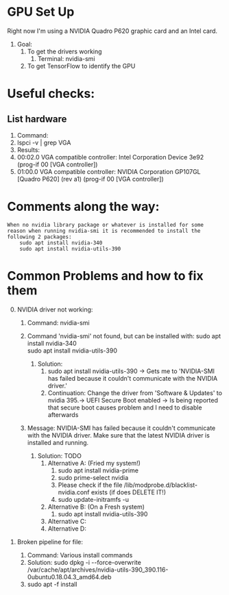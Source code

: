 # GPU Set Up
Right now I'm using a NVIDIA Quadro P620 graphic card and an Intel  card.

1. Goal: 
    1. To get the drivers working
        1. Terminal: nvidia-smi 
    2. To get TensorFlow to identify the GPU

# Useful checks:

## List hardware
1. Command:
 1. lspci -v | grep VGA
2. Results:
 1. 00:02.0 VGA compatible controller: Intel Corporation Device 3e92 (prog-if 00 [VGA controller])
 2. 01:00.0 VGA compatible controller: NVIDIA Corporation GP107GL [Quadro P620] (rev a1) (prog-if 00 [VGA controller])


# Comments along the way:
    When no nvidia library package or whatever is installed for some reason when running nvidia-smi it is recommended to install the following 2 packages:
        sudo apt install nvidia-340      
        sudo apt install nvidia-utils-390
        
# Common Problems and how to fix them 

0. NVIDIA driver not working:
    1. Command: nvidia-smi
    2. Command 'nvidia-smi' not found, but can be installed with:
        sudo apt install nvidia-340      
        sudo apt install nvidia-utils-390
        1. Solution:
            1. sudo apt install nvidia-utils-390 -> Gets me to 'NVIDIA-SMI has failed because it couldn't communicate with the NVIDIA driver.'
            2. Continuation: Change the driver from 'Software & Updates' to nvidia 395.-> UEFI Secure Boot enabled -> Is being reported that secure boot causes problem and I need to disable afterwards


    3. Message: NVIDIA-SMI has failed because it couldn't communicate with the NVIDIA driver. Make sure that the latest NVIDIA driver is installed and running.
        1. Solution: TODO
            1. Alternative A: (Fried my system!)
                1. sudo apt install nvidia-prime
                2. sudo prime-select nvidia
                3.  Please check if the file /lib/modprobe.d/blacklist-nvidia.conf exists (if does DELETE IT!)
                4. sudo update-initramfs -u
            2. Alternative B: (On a Fresh system)
                1. sudo apt install nvidia-utils-390
            3. Alternative C:
            4. Alternative D:



1. Broken pipeline for file:
    1. Command: Various install commands
    2. Solution: sudo dpkg -i --force-overwrite /var/cache/apt/archives/nvidia-utils-390_390.116-0ubuntu0.18.04.3_amd64.deb
    2. sudo apt -f install



